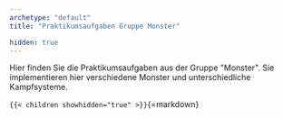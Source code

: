 ```yaml
---
archetype: "default"
title: "Praktikumsaufgaben Gruppe Monster"

hidden: true
---
```



Hier finden Sie die Praktikumsaufgaben aus der Gruppe "Monster". Sie implementieren hier
verschiedene Monster und unterschiedliche Kampfsysteme.


`{{< children showhidden="true" >}}`{=markdown}
